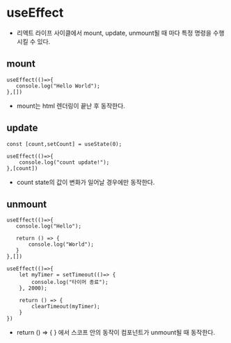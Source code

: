 # useEffect

- 리액트 라이프 사이클에서 mount, update, unmount될 때 마다 특정 명령을 수행시킬 수 있다.

## mount

```react
useEffect(()=>{
   console.log("Hello World");
},[])
```

- mount는 html 렌더링이 끝난 후 동작한다.

## update

```react
const [count,setCount] = useState(0);

useEffect(()=>{
    console.log("count update!");
},[count])
```

- count state의 값이 변화가 일어날 경우에만 동작한다.

## unmount

```react
useEffect(()=>{
   console.log("Hello");

   return () => {
       console.log("World");
   }
},[])

useEffect(()=>{
    let myTimer = setTimeout(()=> {
        console.log("타이머 종료");
    }, 2000);

    return () => {
        clearTimeout(myTimer);
    }
})
```

- return () => { } 에서 스코프 안의 동작이 컴포넌트가 unmount될 때 동작한다.
